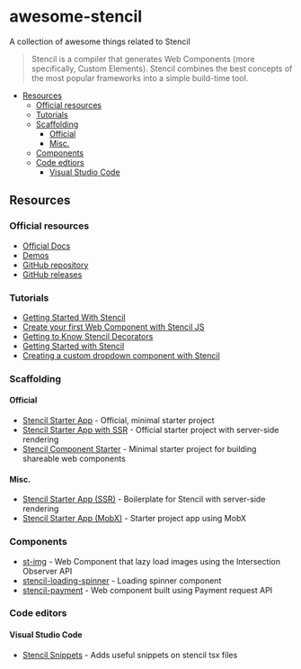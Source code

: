 # awesome-stencil

A collection of awesome things related to Stencil

> Stencil is a compiler that generates Web Components (more specifically, Custom Elements). Stencil combines the best concepts of the most popular frameworks into a simple build-time tool.

- [Resources](#resources)
  - [Official resources](#official-resources)
  - [Tutorials](#tutorials)
  - [Scaffolding](#scaffolding)
    - [Official](#official)
    - [Misc.](#misc)
  - [Components](#components)
  - [Code edtiors](#code-editors)
    - [Visual Studio Code](#visual-studio-code)

## Resources

### Official resources

- [Official Docs](https://stenciljs.com/)
- [Demos](https://stenciljs.com/demos)
- [GitHub repository](https://github.com/ionic-team/stencil)
- [GitHub releases](https://github.com/ionic-team/stencil/releases)

### Tutorials

- [Getting Started With Stencil](https://alligator.io/stencil/getting-started/)
- [Create your first Web Component with Stencil JS](https://coryrylan.com/blog/create-your-first-web-component-with-stencil-js)
- [Getting to Know Stencil Decorators](https://medium.com/@gilfink/getting-to-know-stencil-decorators-350c13ce6d38)
- [Getting Started with Stencil](https://medium.com/@gilfink/getting-started-with-stencil-7e331962a9f1)
- [Creating a custom dropdown component with Stencil](http://masteringionic.com/blog/2017-09-21-creating-a-custom-dropdown-component-with-stencil/)

### Scaffolding

#### Official

- [Stencil Starter App](https://github.com/ionic-team/stencil-starter) - Official, minimal starter project
- [Stencil Starter App with SSR](https://github.com/ionic-team/stencil-starter-ssr) - Official starter project with server-side rendering
- [Stencil Component Starter](https://github.com/ionic-team/stencil-component-starter) - Minimal starter project for building shareable web components

#### Misc.

- [Stencil Starter App (SSR)](https://github.com/mitchellsimoens/stencil-boilerplate) - Boilerplate for Stencil with server-side rendering
- [Stencil Starter App (MobX)](https://github.com/aaronksaunders/stencil-mobx) - Starter project app using MobX

### Components

- [st-img](https://github.com/jgw96/st-img) - Web Component that lazy load images using the Intersection Observer API
- [stencil-loading-spinner](https://github.com/seanwuapps/stencil-loading-spinner) - Loading spinner component
- [stencil-payment](https://github.com/Fdom92/stencil-payment) - Web component built using Payment request API

### Code editors

#### Visual Studio Code

- [Stencil Snippets](https://github.com/Fdom92/stencil-snippets) - Adds useful snippets on stencil tsx files
